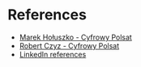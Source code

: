 # References

- [Marek Hołuszko - Cyfrowy Polsat](../_static/anowik_rekomend_m_holuszko.pdf)
- [Robert Czyz - Cyfrowy Polsat](../_static/NDTH_Rekomendacja_2014_AdamNowik.pdf)
- [LinkedIn references](../_static/linkedin.png)